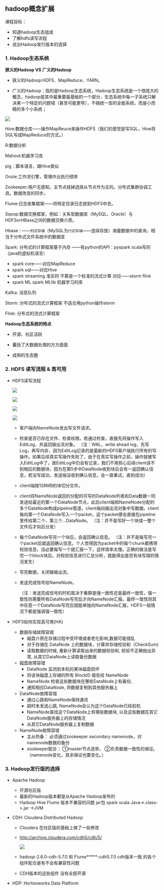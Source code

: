 ## hadoop概念扩展

课程目标：

- 知道hadoop生态组成
- 了解hdfs读写流程
- 说出Hadoop发行版本的选择



### 1. Hadoop生态系统

**狭义的Hadoop VS 广义的Hadoop**

- 狭义的Hadoop:HDFS、MapReduce、YARN。

- 广义的Hadoop：指的是Hadoop生态系统，Hadoop生态系统是一个很庞大的概念，hadoop是其中最重要最基础的一个部分，生态系统中每一子系统只解决某一个特定的问题域（甚至可能更窄），不搞统一型的全能系统，而是小而精的多个小系统；

![](D:/阶段6-人工智能项目/1-推荐系统基础/1-推荐系统基础课件/day03_Hadoop/img/hadoop-生态.png)

Hive:数据仓库——操作MapReuce来操作HDFS（我们的感觉是写SQL，Hive将SQL写成MapReduce的方式。）

R:数据分析

Mahout:机器学习库

pig：脚本语言，跟Hive类似

Oozie:工作流引擎，管理作业执行顺序

Zookeeper:用户无感知，主节点挂掉选择从节点作为主的。分布式集群协调工具。数据改变的同步。

Flume:日志收集框架——将特定目录日志放到HDFS中去。

Sqoop:数据交换框架，例如：关系型数据库（MySQL、Oracle）与HDFSorHBase之间的数据交换介质。

Hbase : ——`列式存储`（MySQL为`行式存储`——连续存放）海量数据中的查询，相当于分布式文件系统中的数据库

Spark: 分布式的计算框架基于内存 ——有python的API：pyspark scala写的（java的虚拟机语言）

- spark core——对应MapReduce
- spark sql——对应Hive
- spark streaming 准实时 不算是一个标准的流式计算 对应——storm flink
- spark ML spark MLlib 机器学习的库

Kafka: 消息队列

Storm: 分布式的流式计算框架  不适合用python操作storm 

Flink: 分布式的流式计算框架

**Hadoop生态系统的特点**

- 开源、社区活跃

- 囊括了大数据处理的方方面面
- 成熟的生态圈



### 2. HDFS 读写流程 & 高可用

- HDFS读写流程

  ![](D:/阶段6-人工智能项目/1-推荐系统基础/1-推荐系统基础课件/day03_Hadoop/img/hdfs_read_write/a.jpg)

  ![](D:/阶段6-人工智能项目/1-推荐系统基础/1-推荐系统基础课件/day03_Hadoop/img/hdfs_read_write/b.jpg)

  ![](D:/阶段6-人工智能项目/1-推荐系统基础/1-推荐系统基础课件/day03_Hadoop/img/hdfs_read_write/c.jpg)

  ![](D:/阶段6-人工智能项目/1-推荐系统基础/1-推荐系统基础课件/day03_Hadoop/img/hdfs_read_write/d.jpg)

  - 客户端向NameNode发出写文件请求。

  - 检查是否已存在文件、检查权限。若通过检查，直接先将操作写入EditLog，并返回输出流对象。 
    （注：WAL，write ahead log，先写Log，再写内存，因为EditLog记录的是最新的HDFS客户端执行所有的写操作。如果后续真实写操作失败了，由于在真实写操作之前，操作就被写入EditLog中了，故EditLog中仍会有记录，我们不用担心后续client读不到相应的数据块，因为在第5步中DataNode收到块后会有一返回确认信息，若没写成功，发送端没收到确认信息，会一直重试，直到成功）

  - client端按128MB的块切分文件。

  - client将NameNode返回的分配的可写的DataNode列表和Data数据一同发送给最近的第一个DataNode节点，此后client端和NameNode分配的多个DataNode构成pipeline管道，client端向输出流对象中写数据。client每向第一个DataNode写入一个packet，这个packet便会直接在pipeline里传给第二个、第三个…DataNode。 
    （注：并不是写好一个块或一整个文件后才向后分发）

  - 每个DataNode写完一个块后，会返回确认信息。 
    （注：并不是每写完一个packet后就返回确认信息，个人觉得因为packet中的每个chunk都携带校验信息，没必要每写一个就汇报一下，这样效率太慢。正确的做法是写完一个block块后，对校验信息进行汇总分析，就能得出是否有块写错的情况发生）

  - 写完数据，关闭输输出流。

  - 发送完成信号给NameNode。

    （注：发送完成信号的时机取决于集群是强一致性还是最终一致性，强一致性则需要所有DataNode写完后才向NameNode汇报。最终一致性则其中任意一个DataNode写完后就能单独向NameNode汇报，HDFS一般情况下都是强调强一致性） 

- HDFS如何实现高可用(HA)

  - 数据存储故障容错
    - 磁盘介质在存储过程中受环境或者老化影响,数据可能错乱
    - 对于存储在 DataNode 上的数据块，计算并存储校验和（CheckSum)
    - 读取数据的时候, 重新计算读取出来的数据校验和, 校验不正确抛出异常, 从其它DataNode上读取备份数据
  - 磁盘故障容错
    - DataNode 监测到本机的某块磁盘损坏
    - 将该块磁盘上存储的所有 BlockID 报告给 NameNode
    - NameNode 检查这些数据块在哪些DataNode上有备份,
    - 通知相应DataNode, 将数据复制到其他服务器上
  - DataNode故障容错
    - 通过心跳和NameNode保持通讯
    - 超时未发送心跳, NameNode会认为这个DataNode已经宕机
    - NameNode查找这个DataNode上有哪些数据块, 以及这些数据在其它DataNode服务器上的存储情况
    - 从其它DataNode服务器上复制数据
  - NameNode故障容错
    - 主从热备： 必须通过zookeeper  secondary namenode，对namenode数据的备份
    - zookeeper配合： ①master节点选举， ②负责数据一致性的保证。（namenode变化，其余保证也要变化。）



### 3. Hadoop发行版的选择

- Apache Hadoop

  - 开源社区版
  - 最新的Hadoop版本都是从Apache Hadoop发布的
  - Hadoop Hive Flume  版本不兼容的问题 jar包  spark scala  Java->.class->.jar ->JVM

- CDH: Cloudera Distributed Hadoop

  - Cloudera 在社区版的基础上做了一些修改

  - http://archive.cloudera.com/cdh5/cdh/5/

    ![](/img/cdh.png)

  - hadoop-2.6.0-cdh-5.7.0 和 Flume*****-cdh5.7.0 cdh版本一致 的各个组件配合是有不会有兼容性问题

  - CDH版本的这些组件 没有全部开源

- HDP: Hortonworks Data Platform

